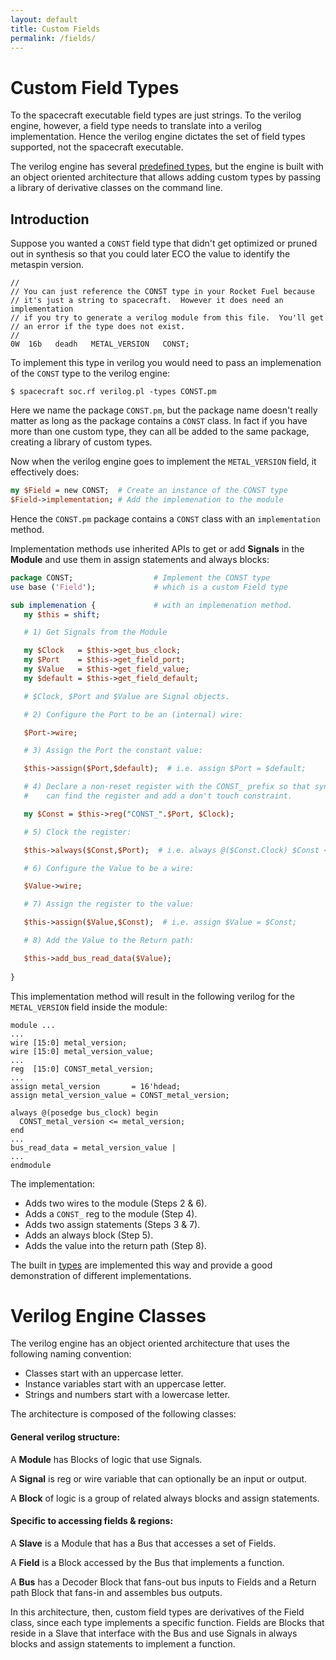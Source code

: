 ```yaml
---
layout: default
title: Custom Fields
permalink: /fields/
---
```


[1]: {{site.engine_baseurl}}/Verilog/Fields.pm

Custom Field Types
==================

To the spacecraft executable field types are just strings.  To the verilog 
engine, however, a field type needs to translate into a verilog implementation.
Hence the verilog engine dictates the set of field types supported, not the 
spacecraft executable.

The verilog engine has several [predefined types][1], but the engine 
is built with an object oriented architecture that allows adding custom 
types by passing a library of derivative classes on the command line.


Introduction
------------

Suppose you wanted a `CONST` field type that didn't get optimized or pruned out 
in synthesis so that you could later ECO the value to identify the metaspin 
version.

```
//
// You can just reference the CONST type in your Rocket Fuel because
// it's just a string to spacecraft.  However it does need an implementation
// if you try to generate a verilog module from this file.  You'll get
// an error if the type does not exist.
//
0W  16b   deadh   METAL_VERSION   CONST;
```

To implement this type in verilog you would need to pass an implemenation of 
the `CONST` type to the verilog engine:

```
$ spacecraft soc.rf verilog.pl -types CONST.pm
```

Here we name the package `CONST.pm`, but the package name doesn't really matter
as long as the package contains a `CONST` class.  In fact if you have more than
one custom type, they can all be added to the same package, creating a library
of custom types.

Now when the verilog engine goes to implement the `METAL_VERSION` field, it 
effectively does:

```perl
my $Field = new CONST;  # Create an instance of the CONST type
$Field->implementation; # Add the implemenation to the module
```

Hence the `CONST.pm` package contains a `CONST` class with an `implementation` 
method.

Implementation methods use inherited APIs to get or add **Signals** in the 
**Module** and use them in assign statements and always blocks:

```perl
package CONST;                  # Implement the CONST type
use base ('Field');             # which is a custom Field type

sub implemenation {             # with an implemenation method.
   my $this = shift;

   # 1) Get Signals from the Module

   my $Clock   = $this->get_bus_clock;
   my $Port    = $this->get_field_port;
   my $Value   = $this->get_field_value;
   my $default = $this->get_field_default;

   # $Clock, $Port and $Value are Signal objects.

   # 2) Configure the Port to be an (internal) wire:

   $Port->wire;

   # 3) Assign the Port the constant value:

   $this->assign($Port,$default);  # i.e. assign $Port = $default;

   # 4) Declare a non-reset register with the CONST_ prefix so that synthesis
   #    can find the register and add a don't touch constraint.

   my $Const = $this->reg("CONST_".$Port, $Clock);

   # 5) Clock the register:

   $this->always($Const,$Port);  # i.e. always @($Const.Clock) $Const <= $Port;

   # 6) Configure the Value to be a wire:

   $Value->wire;

   # 7) Assign the register to the value:

   $this->assign($Value,$Const);  # i.e. assign $Value = $Const;

   # 8) Add the Value to the Return path:

   $this->add_bus_read_data($Value);
	
}
```

This implementation method will result in the following verilog for the
`METAL_VERSION` field inside the module:

```
module ...
...
wire [15:0] metal_version;
wire [15:0] metal_version_value;
...
reg  [15:0] CONST_metal_version;
...
assign metal_version       = 16'hdead;
assign metal_version_value = CONST_metal_version;

always @(posedge bus_clock) begin
  CONST_metal_version <= metal_version;
end
...
bus_read_data = metal_version_value |
...
endmodule
```

The implementation:

* Adds two wires to the module (Steps 2 & 6).
* Adds a `CONST_` reg to the module (Step 4).
* Adds two assign statements (Steps 3 & 7).
* Adds an always block (Step 5).
* Adds the value into the return path (Step 8).

The built in [types][1] are implemented this way and provide a good demonstration
of different implementations.


Verilog Engine Classes
======================

The verilog engine has an object oriented architecture that uses the following 
naming convention:

* Classes start with an uppercase letter.
* Instance variables start with an uppercase letter.
* Strings and numbers start with a lowercase letter.

The architecture is composed of the following classes:

#### General verilog structure:

A **Module** has Blocks of logic that use Signals.

A **Signal** is reg or wire variable that can optionally be an input or output.

A **Block** of logic is a group of related always blocks and assign statements.

#### Specific to accessing fields & regions:

A **Slave** is a Module that has a Bus that accesses a set of Fields.

A **Field** is a Block accessed by the Bus that implements a function.

A **Bus** has a Decoder Block that fans-out bus inputs to Fields and a Return 
path Block that fans-in and assembles bus outputs.

In this architecture, then, custom field types are derivatives of the Field
class, since each type implements a specific function.  Fields are Blocks that 
reside in a Slave that interface with the Bus and use Signals in always blocks
and assign statements to implement a function.

